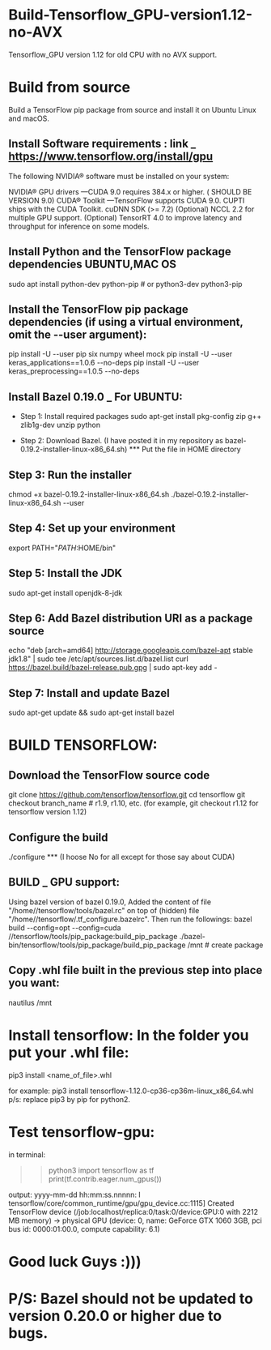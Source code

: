 # Build-Tensorflow_GPU-version1.12-no-AVX
Tensorflow_GPU version 1.12 for old CPU with no AVX support.

# Build from source
Build a TensorFlow pip package from source and install it on Ubuntu Linux and macOS.

## Install Software requirements : link _ https://www.tensorflow.org/install/gpu
The following NVIDIA® software must be installed on your system:

NVIDIA® GPU drivers —CUDA 9.0 requires 384.x or higher. ( SHOULD BE VERSION 9.0)
CUDA® Toolkit —TensorFlow supports CUDA 9.0.
CUPTI ships with the CUDA Toolkit.
cuDNN SDK (>= 7.2)
(Optional) NCCL 2.2 for multiple GPU support.
(Optional) TensorRT 4.0 to improve latency and throughput for inference on some models.

## Install Python and the TensorFlow package dependencies UBUNTU,MAC OS
sudo apt install python-dev python-pip  # or python3-dev python3-pip

## Install the TensorFlow pip package dependencies (if using a virtual environment, omit the --user argument):
pip install -U --user pip six numpy wheel mock
pip install -U --user keras_applications==1.0.6 --no-deps
pip install -U --user keras_preprocessing==1.0.5 --no-deps

## Install Bazel 0.19.0 _ For UBUNTU:
- Step 1: Install required packages
sudo apt-get install pkg-config zip g++ zlib1g-dev unzip python

- Step 2: Download Bazel. (I have posted it in my repository as bazel-0.19.2-installer-linux-x86_64.sh)
*** Put the file in HOME directory

## Step 3: Run the installer
chmod +x bazel-0.19.2-installer-linux-x86_64.sh
./bazel-0.19.2-installer-linux-x86_64.sh --user

## Step 4: Set up your environment
export PATH="$PATH:$HOME/bin"

## Step 5: Install the JDK
sudo apt-get install openjdk-8-jdk

## Step 6: Add Bazel distribution URI as a package source
echo "deb [arch=amd64] http://storage.googleapis.com/bazel-apt stable jdk1.8" | sudo tee /etc/apt/sources.list.d/bazel.list
curl https://bazel.build/bazel-release.pub.gpg | sudo apt-key add -

## Step 7: Install and update Bazel
sudo apt-get update && sudo apt-get install bazel

# BUILD TENSORFLOW:
## Download the TensorFlow source code
git clone https://github.com/tensorflow/tensorflow.git
cd tensorflow
git checkout branch_name  # r1.9, r1.10, etc. (for example, git checkout r1.12 for tensorflow version 1.12)

## Configure the build
./configure
*** (I hoose No for all except for those say about CUDA)

## BUILD _ GPU support:
Using bazel version of bazel 0.19.0, Added the content of file "/home/<user>/tensorflow/tools/bazel.rc" on top of (hidden) file "/home/<user>/tensorflow/.tf_configure.bazelrc". Then run the followings: 
bazel build --config=opt --config=cuda //tensorflow/tools/pip_package:build_pip_package
./bazel-bin/tensorflow/tools/pip_package/build_pip_package /mnt  # create package

## Copy .whl file built in the previous step into place you want:
nautilus /mnt

# Install tensorflow: In the folder you put your .whl file:
pip3 install <name_of_file>.whl

for example: pip3 install tensorflow-1.12.0-cp36-cp36m-linux_x86_64.whl
p/s: replace pip3 by pip for python2.

# Test tensorflow-gpu:
in terminal: 
>> python3
>> import tensorflow as tf
>> print(tf.contrib.eager.num_gpus())

output:
yyyy-mm-dd hh:mm:ss.nnnnn: I tensorflow/core/common_runtime/gpu/gpu_device.cc:1115] Created TensorFlow device (/job:localhost/replica:0/task:0/device:GPU:0 with 2212 MB memory) -> physical GPU (device: 0, name: GeForce GTX 1060 3GB, pci bus id: 0000:01:00.0, compute capability: 6.1)

# Good luck Guys :))) 




# P/S: Bazel should not be updated to version 0.20.0 or higher due to bugs.



